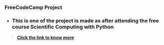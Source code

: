### FreeCodeCamp Project

- <h3> This is one of the project is made as after attending the free course <b>Scientific Computing with Python<b> </h3>

> [Click the link to know more](https://www.freecodecamp.org/learn/scientific-computing-with-python)
